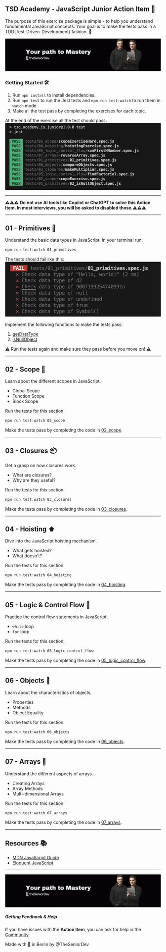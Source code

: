 ## TSD Academy - JavaScript Junior Action Item 🚀

The purpose of this exercise package is simple - to help you understand fundamental JavaScript concepts. Your goal is to make the tests pass in a TDD(Test-Driven-Development) fashion. 🎯

![theSeniorDev](/docs/mastery_cover.png)

### Getting Started 🛠️

1. Run `npm install` to install dependencies.
2. Run `npm test` to run the Jest tests and `npm run test:watch` to run them in `watch` mode.
3. Make all the test pass by completing the exercises for each topic.

At the end of the exercise all the test should pass:
![all-test-pass](docs/all-tests-pass.png)


---

⚠️⚠️⚠️ 
**Do not use AI tools like Copilot or ChatGPT to solve this Action Item. In most interviews, you will be asked to disabled those.**⚠️⚠️⚠️


---

## 01 - Primitives 🎈

Understand the basic data types in JavaScript. In your terminal run:
```bash
npm run test:watch 01_primitives
```
The tests should fail like this:
![test-fail](docs/01_primitives_test_pass.png)

Implement the following functions to make the tests pass:
1. [getDataType](src/01_primitives/01_getDataType.js)
2. [isNullObject](src/01_primitives/02_isNullObject.js)

⚠️ Run the tests again and make sure they pass before you move on! ⚠️ 

---

## 02 - Scope 🌌

Learn about the different scopes in JavaScript.

- Global Scope
- Function Scope
- Block Scope

Run the tests for this section:
```bash
npm run test:watch 02_scope
```

Make the tests pass by completing the code in [02_scope](src/02_scope).

---

## 03 - Closures 📦

Get a grasp on how closures work.

- What are closures?
- Why are they useful?


Run the tests for this section:
```bash
npm run test:watch 03_closures
```

Make the tests pass by completing the code in [03_closures](src/03_closures).


---

## 04 - Hoisting ⬆️

Dive into the JavaScript hoisting mechanism.

- What gets hoisted?
- What doesn't?

Run the tests for this section:
```bash
npm run test:watch 04_hoisting
```

Make the tests pass by completing the code in [04_hoisting](src/04_hoisting).

---

## 05 - Logic & Control Flow 🔄

Practice the control flow statements in JavaScript.

- `while` loop
- `for` loop

Run the tests for this section:
```bash
npm run test:watch 05_logic_control_flow
```

Make the tests pass by completing the code in [05_logic_control_flow](src/05_logic_control_flow).

---

## 06 - Objects 🏢

Learn about the characteristics of objects.

- Properties
- Methods
- Object Equality

Run the tests for this section:
```bash
npm run test:watch 06_objects
```

Make the tests pass by completing the code in [06_objects](src/06_objects/).

---

## 07 - Arrays 🍇

Understand the different aspects of arrays.

- Creating Arrays
- Array Methods
- Multi-dimensional Arrays


Run the tests for this section:
```bash
npm run test:watch 07_arrays
```

Make the tests pass by completing the code in [07_arrays](src/07_arrays).

---

## Resources 📚

- [MDN JavaScript Guide](https://developer.mozilla.org/en-US/docs/Web/JavaScript/Guide)
- [Eloquent JavaScript](https://eloquentjavascript.net/)

---

![theSeniorDev](/docs/mastery_cover.png)

##### Getting Feedback & Help
If you have issues with the **Action Item**, you can ask for help in the [Community](https://www.skool.com/devmastery-academy-8041).

Made with 🧡 in Berlin by @TheSeniorDev
